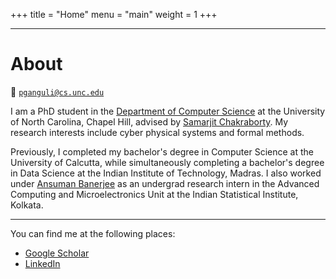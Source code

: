 +++
title = "Home"
menu = "main"
weight = 1
+++

---

# About

📧 [`pganguli@cs.unc.edu`](mailto:pganguli@cs.unc.edu)

I am a PhD student in the [Department of Computer Science](https://cs.unc.edu) at the University of North Carolina, Chapel Hill, advised by [Samarjit Chakraborty](https://cs.unc.edu/~samarjit). My research interests include cyber physical systems and formal methods.

Previously, I completed my bachelor's degree in Computer Science at the University of Calcutta, while simultaneously completing a bachelor's degree in Data Science at the Indian Institute of Technology, Madras.
I also worked under [Ansuman Banerjee](https://www.isical.ac.in/~ansuman) as an undergrad research intern in the Advanced Computing and Microelectronics Unit at the Indian Statistical Institute, Kolkata.

---

You can find me at the following places:

* [Google Scholar](https://scholar.google.com/citations?user=PMG7K3QAAAAJ)
* [LinkedIn](https://www.linkedin.com/in/prateek-ganguli)
